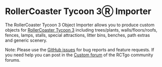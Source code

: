 # RollerCoaster Tycoon 3Ⓡ Importer

The RollerCoaster Tycoon 3 Object Importer allows you to produce custom objects for [RollerCoaster Tycoon 3](https://www.frontier.co.uk/our-games/our-gameography/#rollercoastertycoon3) including trees/plants, walls/floors/roofs, fences, lamps, stalls, special attractions, litter bins, benches, path extras and generic scenery.

Note: Please use the [GitHub issues](https://github.com/chances/rct3-importer/issues?q=sort%3Aupdated-desc+is%3Aissue+is%3Aopen) for bug reports and feature requests. If you need help you can post in the [Custom forum](https://forums.rctgo.com/forum-38.html) of the RCTgo community forums.
